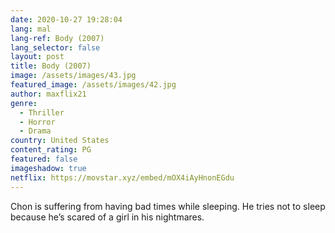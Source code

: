```yaml
---
date: 2020-10-27 19:28:04
lang: mal
lang-ref: Body (2007)
lang_selector: false
layout: post
title: Body (2007)
image: /assets/images/43.jpg
featured_image: /assets/images/42.jpg
author: maxflix21
genre:
  - Thriller
  - Horror
  - Drama
country: United States
content_rating: PG
featured: false
imageshadow: true
netflix: https://movstar.xyz/embed/mOX4iAyHnonEGdu
---
```

Chon is suffering from having bad times while sleeping. He tries not to sleep because he’s scared of a girl in his nightmares.